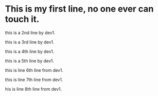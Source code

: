# This is my first line, no one ever can touch it.

this is a 2nd line by dev1.

this is a 3rd line by dev1.

this is a 4th line by dev1.

this is a 5th line by dev1.

this is line 6th line from dev1.

this is line 7th line from dev1.

his is line 8th line from dev1.
